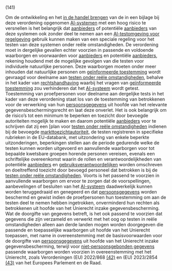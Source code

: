 (141)

Om de ontwikkeling en het [in de handel brengen](a3.md#^handel) van de in een bijlage bij deze verordening opgenomen [AI-systemen](a3.md#^ai-systeem) met een hoog risico te versnellen is het belangrijk dat [aanbieders](a3.md#^aanbieder) of potentiële [aanbieders](a3.md#^aanbieder) van deze systemen ook zonder deel te nemen aan een [AI-testomgeving voor regelgeving](a3.md#^sandbox) gebruik kunnen maken van een speciale regeling voor het testen van deze systemen onder reële omstandigheden. De verordening moet in dergelijke gevallen echter voorzien in passende en voldoende waarborgen en voorwaarden voor [aanbieders](a3.md#^aanbieder) en potentiële [aanbieders](a3.md#^aanbieder), rekening houdend met de mogelijke gevolgen van die testen voor individuele natuurlijke personen. Deze waarborgen moeten onder meer inhouden dat natuurlijke personen om [geïnformeerde toestemming](a3.md#^infcon) wordt gevraagd voor deelname aan [testen onder reële omstandigheden](a3.md#^testreel), behalve in het kader van [rechtshandhaving](a3.md#^rh) waarbij het vragen van [geïnformeerde toestemming](a3.md#^infcon) zou verhinderen dat het [AI-systeem](a3.md#^ai-systeem) wordt getest. Toestemming van proefpersonen voor deelname aan dergelijke tests in het kader van deze verordening staat los van de toestemming van betrokkenen voor de verwerking van hun [persoonsgegevens](a3.md#^persg) uit hoofde van het relevante gegevensbeschermingsrecht en laat deze onverlet. Het is ook belangrijk om de risico’s tot een minimum te beperken en toezicht door bevoegde autoriteiten mogelijk te maken en daarom potentiële [aanbieders](a3.md#^aanbieder) voor te schrijven dat zij een [plan voor [testen onder reële omstandigheden](a3.md#^planro) indienen bij de bevoegde [markttoezichtautoriteit](a3.md#^mta), de testen registreren in specifieke rubrieken in de EU-databank, met uitzondering van enkele beperkte uitzonderingen, beperkingen stellen aan de periode gedurende welke de testen kunnen worden uitgevoerd en aanvullende waarborgen voor tot bepaalde kwetsbare groepen horende personen vereisen, evenals een schriftelijke overeenkomst waarin de rollen en verantwoordelijkheden van potentiële [aanbieders](a3.md#^aanbieder) en [gebruiksverantwoordelijken](a3.md#^gebruiksverantwoordelijke) worden omschreven en doeltreffend toezicht door bevoegd personeel dat betrokken is bij de [testen onder reële omstandigheden](a3.md#^testreel). Voorts is het passend te voorzien in aanvullende waarborgen om ervoor te zorgen dat de voorspellingen, aanbevelingen of besluiten van het [AI-systeem](a3.md#^ai-systeem) daadwerkelijk kunnen worden teruggedraaid en genegeerd en dat [persoonsgegevens](a3.md#^persg) worden beschermd en gewist indien de proefpersonen hun toestemming om aan de testen deel te nemen hebben ingetrokken, onverminderd hun rechten als betrokkenen uit hoofde van het Unierecht inzake gegevensbescherming. Wat de doorgifte van gegevens betreft, is het ook passend te voorzien dat gegevens die zijn verzameld en verwerkt met het oog op testen in reële omstandigheden alleen aan derde landen mogen worden doorgegeven die passende en toepasselijke waarborgen uit hoofde van het Unierecht toepassen, met name in overeenstemming met de basisvoorwaarden voor de doorgifte van [persoonsgegevens](a3.md#^persg) uit hoofde van het Unierecht inzake gegevensbescherming, terwijl voor [niet-persoonsgebonden gegevens](a3.md#^nietpersg) passende waarborgen worden voorzien in overeenstemming met het Unierecht, zoals Verordeningen (EU) 2022/868 [(42)](#ntr42-L_202401689NL.000101-E0042) en (EU) 2023/2854 [(43)](#ntr43-L_202401689NL.000101-E0043) van het Europees Parlement en de Raad.
